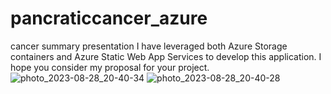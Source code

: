 # pancraticcancer_azure
cancer summary presentation 
I have leveraged both Azure Storage containers and Azure Static Web App Services to develop this application.
I hope you consider my proposal for your project.
![photo_2023-08-28_20-40-34](https://github.com/LAMENTIS1/pancraticcancer_azure/assets/124012543/3e2d785d-e13b-4c73-87c1-d96936bc5aa7)
![photo_2023-08-28_20-40-28](https://github.com/LAMENTIS1/pancraticcancer_azure/assets/124012543/abbed3cb-0d5e-4910-9ab7-bc648fe02c15)
